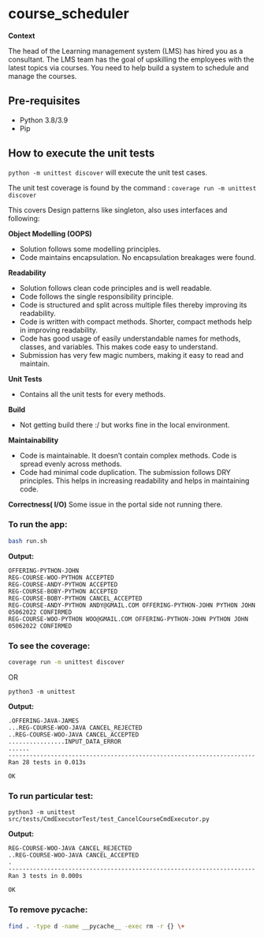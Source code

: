 # course_scheduler
 
**Context**

The head of the Learning management system (LMS) has hired you as a consultant. The LMS team has the goal of upskilling the employees with the latest topics via courses. You need to help build a system to schedule and manage the courses. 

## Pre-requisites
* Python 3.8/3.9
* Pip

 ## How to execute the unit tests

 `python -m unittest discover` will execute the unit test cases.

 The unit test coverage is found by the command :
`coverage run -m unittest discover`

This covers Design patterns like singleton, also uses interfaces and following:

**Object Modelling (OOPS)** 
- Solution follows some modelling principles. 
- Code maintains encapsulation. No encapsulation breakages were found. 

**Readability**
- Solution follows clean code principles and is well readable.
- Code follows the single responsibility principle.
- Code is structured and split across multiple files thereby improving its readability.
- Code is written with compact methods. Shorter, compact methods help in improving readability.
- Code has good usage of easily understandable names for methods, classes, and variables. This makes code easy to understand.
- Submission has very few magic numbers, making it easy to read and maintain. 

**Unit Tests** 
- Contains all the unit tests for every methods.

**Build**
- Not getting build there :/ but works fine in the local environment.


**Maintainability** 
- Code is maintainable. It doesn’t contain complex methods. Code is spread evenly across methods.
- Code had minimal code duplication. The submission follows DRY principles. This helps in increasing readability and helps in maintaining code. 

**Correctness( I/O)**
Some issue in the portal side not running there. 

### To run the app:

```bash
bash run.sh
```

**Output:**
```
OFFERING-PYTHON-JOHN
REG-COURSE-WOO-PYTHON ACCEPTED
REG-COURSE-ANDY-PYTHON ACCEPTED
REG-COURSE-BOBY-PYTHON ACCEPTED
REG-COURSE-BOBY-PYTHON CANCEL_ACCEPTED
REG-COURSE-ANDY-PYTHON ANDY@GMAIL.COM OFFERING-PYTHON-JOHN PYTHON JOHN 05062022 CONFIRMED
REG-COURSE-WOO-PYTHON WOO@GMAIL.COM OFFERING-PYTHON-JOHN PYTHON JOHN 05062022 CONFIRMED
```

### To see the coverage:

```bash
coverage run -m unittest discover
```
OR
```python3
python3 -m unittest 
```

**Output:**

```
.OFFERING-JAVA-JAMES
...REG-COURSE-WOO-JAVA CANCEL_REJECTED
..REG-COURSE-WOO-JAVA CANCEL_ACCEPTED
................INPUT_DATA_ERROR
......
----------------------------------------------------------------------
Ran 28 tests in 0.013s

OK
```

### To run particular test:

```python3
python3 -m unittest src/tests/CmdExecutorTest/test_CancelCourseCmdExecutor.py
```

**Output:**

```
REG-COURSE-WOO-JAVA CANCEL_REJECTED
..REG-COURSE-WOO-JAVA CANCEL_ACCEPTED
.
----------------------------------------------------------------------
Ran 3 tests in 0.000s

OK
```

### To remove pycache:

```bash
find . -type d -name __pycache__ -exec rm -r {} \+
```


